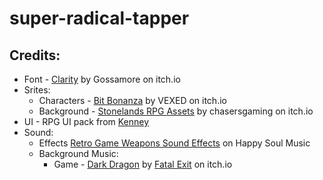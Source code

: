 # super-radical-tapper

## Credits:

- Font - [Clarity](https://gossamore.itch.io/clarity) by Gossamore on itch.io
- Srites:
  - Characters - [Bit Bonanza](https://v3x3d.itch.io/bit-bonanza) by VEXED on itch.io
  - Background - [Stonelands RPG Assets](https://chasersgaming.itch.io/rpg-assets-tile-set-stonelands-nes) by chasersgaming on itch.io
- UI - RPG UI pack from [Kenney](https://kenney.nl)
- Sound:
  - Effects [Retro Game Weapons Sound Effects](https://happysoulmusic.com/retro-game-weapons-sound-effects/) on Happy Soul Music
  - Background Music:
    - Game - [Dark Dragon](https://fatalexit.itch.io/dark-dragon-royalty-free-cca-chiptune-music-for-games) by [Fatal Exit](https://cilliancreates.itch.io/) on itch.io
